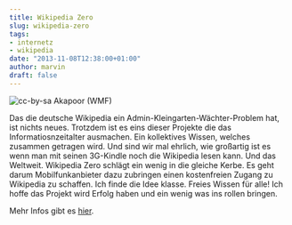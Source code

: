 ```yaml
---
title: Wikipedia Zero
slug: wikipedia-zero
tags:
- internetz
- wikipedia
date: "2013-11-08T12:38:00+01:00"
author: marvin
draft: false
---
```

![cc-by-sa [Akapoor (WMF)](https://wikimediafoundation.org/wiki/File:Wikipedia_Zero_Logo.jpg)](/images/Wikipedia_Zero_Logo.jpg)

Das die deutsche Wikipedia ein Admin-Kleingarten-Wächter-Problem hat,
ist nichts neues. Trotzdem ist es eins dieser Projekte die das
Informatiosnzeitalter ausmachen. Ein kollektives Wissen, welches
zusammen getragen wird. Und sind wir mal ehrlich, wie großartig ist es
wenn man mit seinen 3G-Kindle noch die Wikipedia lesen kann. Und das
Weltweit. Wikipedia Zero schlägt ein wenig in die gleiche Kerbe. Es geht
darum Mobilfunkanbieter dazu zubringen einen kostenfreien Zugang zu
Wikipedia zu schaffen. Ich finde die Idee klasse. Freies Wissen für
alle! Ich hoffe das Projekt wird Erfolg haben und ein wenig was ins
rollen bringen.

Mehr Infos gibt es
[hier](https://wikimediafoundation.org/wiki/Wikipedia_Zero).